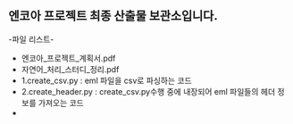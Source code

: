 ## 엔코아 프로젝트 최종 산출물 보관소입니다.

-파일 리스트-

* 엔코아_프로젝트_계획서.pdf
* 자연어_처리_스터디_정리.pdf
* 1.create_csv.py
  : eml 파일을 csv로 파싱하는 코드
* 2.create_header.py
  : create_csv.py수행 중에 내장되어 eml 파일들의 헤더 정보를 가져오는 코드
* 
